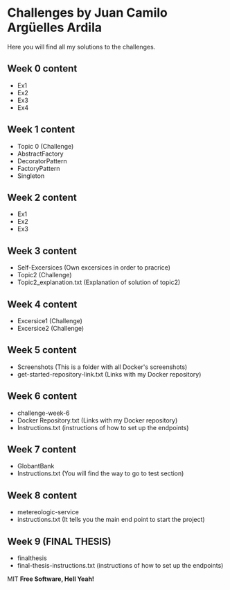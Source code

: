 # Challenges by Juan Camilo Argüelles Ardila



Here you will find all my solutions to the challenges.


## Week 0 content
- Ex1
- Ex2
- Ex3
- Ex4

## Week 1 content
- Topic 0 (Challenge)
- AbstractFactory
- DecoratorPattern
- FactoryPattern
- Singleton

## Week 2 content
- Ex1
- Ex2
- Ex3

## Week 3 content
- Self-Excersices (Own excersices in order to pracrice)
- Topic2 (Challenge)
- Topic2_explanation.txt (Explanation of solution of topic2)

## Week 4 content
- Excersice1 (Challenge)
- Excersice2 (Challenge)

## Week 5 content
- Screenshots (This is a folder with all Docker's screenshots)
- get-started-repository-link.txt (Links with my Docker repository)

## Week 6 content
- challenge-week-6
- Docker Repository.txt (Links with my Docker repository)
- Instructions.txt (instructions of how to set up the endpoints)

## Week 7 content
- GlobantBank
- Instructions.txt (You will find the way to go to test section)

## Week 8 content
- metereologic-service
- instructions.txt (It tells you the main end point to start the project)

## Week 9 (FINAL THESIS)
- finalthesis
- final-thesis-instructions.txt (instructions of how to set up the endpoints)


MIT
**Free Software, Hell Yeah!**
